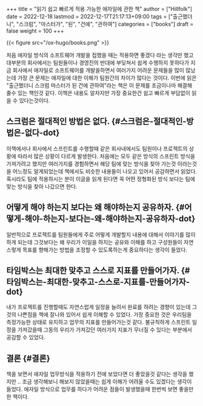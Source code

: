 +++
title = "읽기 쉽고 빠르게 적용 가능한 애자일에 관한 책"
author = ["Hillfolk"]
date = 2022-12-18
lastmod = 2022-12-17T21:17:13+09:00
tags = ["출근했더니", "스크럼", "마스터가", "된", "건에", "관하여"]
categories = ["books"]
draft = false
weight = 100
+++

{{< figure src="/ox-hugo/books.png" >}}

처음 애자일 방식의 소프트웨어 개발을 접했을 때는 적용하면 좋겠다 라는 생각만 했고 대부분의 회사에서는 팀원들이나 경영진의 반대에 부딪쳐서 쉽게 수행하지 못하다가 지금 회사에서 애자일로 소프트웨어를 개발을하면서 여러가지 어려운 문제들을 많이 많났는데 가장 큰 문제는 애자일에 대한 이해가 팀원간의 차이가 많다는 것이다. 이번에 읽은 "출근했더니 스크럼 마스터가 된 건에 관하여"라는 책은 이 문제를 조금이나마 해결해 줄수 있는 책인것 같다. 이책은 내용도 알차지만 가장 중요한건 쉽고 빠르게 부담없이 읽을 수 있다는것이다.


## 스크럼은 절대적인 방법은 없다. {#스크럼은-절대적인-방법은-없다-dot}

이책에서나 회사에서 스프린트를 수행할때 같은 회사내에서도 팀원이나 프로젝트의 상황에 따라서 많은 상황이 다르게 발생한다. 처음에는 모두 같은 방식의 스프린트 방식을 가져가려고 했지만 여러가지를 경험하면서 해당 팀에 맞는 방식을 찾아 가는것 이라는것을 어느정도 알게되었는데 책에서도 비슷한 내용들이 나오고 있어서 공감하면서 읽었다. 혹시라도 팀에 적용하시는 분이 이글을 읽게 된다면 꼭 어떤 정형화된 방식 보다는 팀에 맞는 방식을 찾아 나갔으면 한다.


## 어떻게 해야 하는지 보다는 왜 해야하는지 공유하자. {#어떻게-해야-하는지-보다는-왜-해야하는지-공유하자-dot}

일반적으로 프로젝트를 팀원들에게 주로 어떻게 개발할지 내용에 대해서 이야기를 많이 하게 되는데 그것보다는 왜 우리가 이일을 하지는 공유와 이해를 하고 구성원들이 자연스렇게 목표를 향해가는 방법을 조정할 수 있도록하는게 중요하다는 생각이 들었다.


## 타임박스는 최대한 맞추고 스스로 지표를 만들어가자. {#타임박스는-최대한-맞추고-스스로-지표를-만들어가자-dot}

내가 프로젝트를 진행할때도 자연스럽게 일정을 늘려서 완료를 하려는 경향이 있는데 그것의 나쁜점을 책에 잘나와 있어서 쉽게 이해할 수 있었다. 가장 중요한 것은 우리팀을 측정가능한 상태로 유지하고 업무의 지표를 만들어가는것 같다. 불규칙하게 스프린트 일정을 가져갔을때 그동의 우리가 가져갔던 여러가지 지표가 무너질 수 있다는 부분에서 공감할 수 있었다.


## 결론 {#결론}

책을 보면서 애자일 업무방식을 적용하기 전에 보았다면 더 좋았을것 같다는 생각을 했지만 .. 조금 생각해보니 해보지 않았을때는 쉽게 이해가 어려울 수도 있겠다는 생각이 들었다. 애자일 방식으로 업무를 하다가 어려운 점들이 발생했을때 한번씩 보면 좋을만한 책이다.
